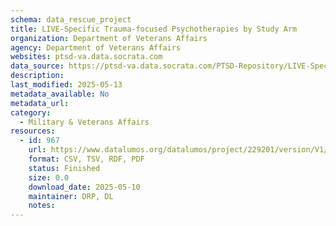 ```yaml
---
schema: data_rescue_project 
title: LIVE-Specific Trauma-focused Psychotherapies by Study Arm
organization: Department of Veterans Affairs
agency: Department of Veterans Affairs
websites: ptsd-va.data.socrata.com
data_source: https://ptsd-va.data.socrata.com/PTSD-Repository/LIVE-Specific-Trauma-focused-Psychotherapies-by-St/ga6w-cjsi
description: 
last_modified: 2025-05-13
metadata_available: No
metadata_url: 
category:
  - Military & Veterans Affairs 
resources:
  - id: 967
    url: https://www.datalumos.org/datalumos/project/229201/version/V1/view
    format: CSV, TSV, RDF, PDF
    status: Finished
    size: 0.0
    download_date: 2025-05-10
    maintainer: DRP, DL
    notes: 
---
```

